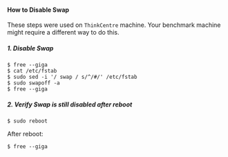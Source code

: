 #### How to Disable Swap

These steps were used on `ThinkCentre` machine. Your benchmark machine might require a different way to do this.

##### 1. Disable Swap
```shell script
$ free --giga
$ cat /etc/fstab
$ sudo sed -i '/ swap / s/^/#/' /etc/fstab
$ sudo swapoff -a 
$ free --giga
```

##### 2. Verify Swap is still disabled after reboot
```shell script
$ sudo reboot 
```
After reboot:
```shell script
$ free --giga
```